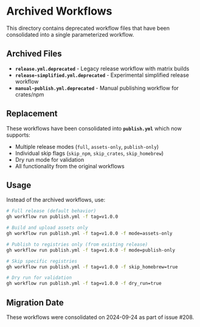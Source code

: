 # Archived Workflows

This directory contains deprecated workflow files that have been consolidated into a single parameterized workflow.

## Archived Files

- **`release.yml.deprecated`** - Legacy release workflow with matrix builds
- **`release-simplified.yml.deprecated`** - Experimental simplified release workflow
- **`manual-publish.yml.deprecated`** - Manual publishing workflow for crates/npm

## Replacement

These workflows have been consolidated into **`publish.yml`** which now supports:

- Multiple release modes (`full`, `assets-only`, `publish-only`)
- Individual skip flags (`skip_npm`, `skip_crates`, `skip_homebrew`)
- Dry run mode for validation
- All functionality from the original workflows

## Usage

Instead of the archived workflows, use:

```bash
# Full release (default behavior)
gh workflow run publish.yml -f tag=v1.0.0

# Build and upload assets only
gh workflow run publish.yml -f tag=v1.0.0 -f mode=assets-only

# Publish to registries only (from existing release)
gh workflow run publish.yml -f tag=v1.0.0 -f mode=publish-only

# Skip specific registries
gh workflow run publish.yml -f tag=v1.0.0 -f skip_homebrew=true

# Dry run for validation
gh workflow run publish.yml -f tag=v1.0.0 -f dry_run=true
```

## Migration Date

These workflows were consolidated on 2024-09-24 as part of issue #208.